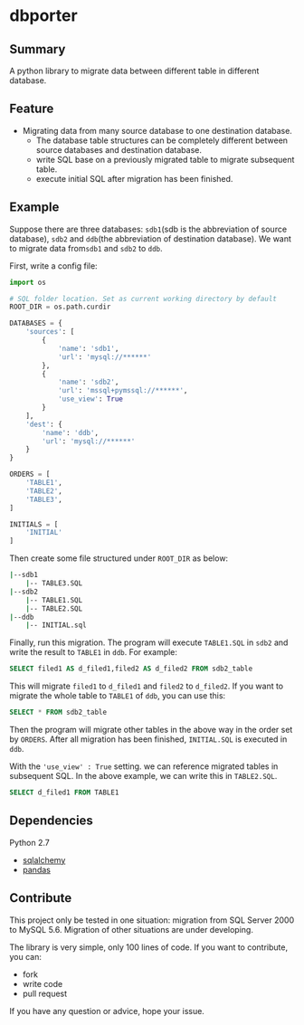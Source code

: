 # dbporter

## Summary

A python library to migrate data between different table in different database.

## Feature

- Migrating data from many source database to one destination database.
  - The database table structures can be completely different between source databases and destination database.
  - write SQL base on a previously migrated table to migrate subsequent table.
  - execute initial SQL after migration has been finished.

## Example

Suppose there are three databases: `sdb1`(sdb is the abbreviation of source database), `sdb2`  and `ddb`(the abbreviation of destination database). We want to migrate data from`sdb1` and `sdb2` to `ddb`.

First, write a config file:

```PYTHON
import os

# SQL folder location. Set as current working directory by default
ROOT_DIR = os.path.curdir

DATABASES = {
    'sources': [
        {
            'name': 'sdb1',
            'url': 'mysql://******'
        },
        {
            'name': 'sdb2',
            'url': 'mssql+pymssql://******',
            'use_view': True
        }
    ],
    'dest': {
        'name': 'ddb',
        'url': 'mysql://******'
    }
}

ORDERS = [
    'TABLE1',
    'TABLE2',
    'TABLE3',
]

INITIALS = [
    'INITIAL'
]
```

Then create some file structured under `ROOT_DIR` as below:

```bash
|--sdb1
    |-- TABLE3.SQL 
|--sdb2
    |-- TABLE1.SQL
    |-- TABLE2.SQL
|--ddb
    |-- INITIAL.sql
```

Finally, run this migration. The program will execute `TABLE1.SQL` in `sdb2` and write the result to `TABLE1` in `ddb`. For example:

```sql
SELECT filed1 AS d_filed1,filed2 AS d_filed2 FROM sdb2_table
```

This will migrate `filed1` to `d_filed1` and `filed2` to `d_filed2`. If you want to migrate the whole table to `TABLE1` of `ddb`, you can use this:

```sql
SELECT * FROM sdb2_table
```

Then the program will migrate other tables in the above way in the order set by `ORDERS`. After all migration has been finished, `INITIAL.SQL` is executed in `ddb`. 

With the `'use_view' : True` setting. we can reference migrated tables in subsequent SQL. In the above example, we can write this in `TABLE2.SQL`.

```sql
SELECT d_filed1 FROM TABLE1
```
## Dependencies

Python 2.7

- [sqlalchemy](https://www.sqlalchemy.org/)
- [pandas](http://pandas.pydata.org/)

## Contribute

This project only be tested in one situation: migration from SQL Server 2000 to MySQL 5.6.  Migration of other situations are under developing.

The library is very simple, only 100 lines of code. If you want to contribute, you can:

- fork
- write code
- pull request

If you have any question or advice, hope your issue.